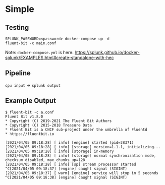 # Simple

## Testing

```
SPLUNK_PASSWORD=<password> docker-compose up -d
fluent-bit -c main.conf
```

Note: `docker-compose.yml` is here.
https://splunk.github.io/docker-splunk/EXAMPLES.html#create-standalone-with-hec

## Pipeline

`cpu input` -> `splunk output`

## Example Output

```
$ fluent-bit -c a.conf 
Fluent Bit v1.8.0
* Copyright (C) 2019-2021 The Fluent Bit Authors
* Copyright (C) 2015-2018 Treasure Data
* Fluent Bit is a CNCF sub-project under the umbrella of Fluentd
* https://fluentbit.io

[2021/04/05 09:18:28] [ info] [engine] started (pid=28371)
[2021/04/05 09:18:28] [ info] [storage] version=1.1.1, initializing...
[2021/04/05 09:18:28] [ info] [storage] in-memory
[2021/04/05 09:18:28] [ info] [storage] normal synchronization mode, checksum disabled, max_chunks_up=128
[2021/04/05 09:18:28] [ info] [sp] stream processor started
^C[2021/04/05 09:18:37] [engine] caught signal (SIGINT)
[2021/04/05 09:18:37] [ warn] [engine] service will stop in 5 seconds
^C[2021/04/05 09:18:38] [engine] caught signal (SIGINT)
```